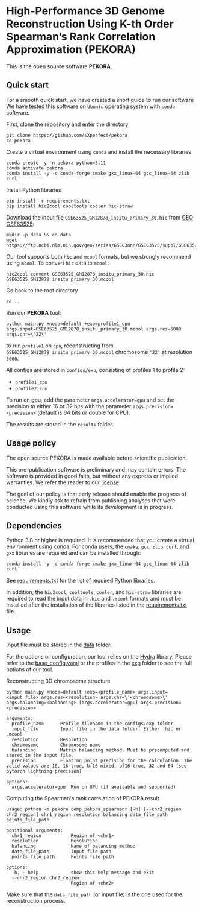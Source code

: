 # High-Performance 3D Genome Reconstruction Using K-th Order Spearman’s Rank Correlation Approximation (PEKORA)

This is the open source software **PEKORA**.

## Quick start

For a smooth quick start, we have created a short guide to run our software
We have tested this software on `Ubuntu` operating system with `conda` software.

First, clone the repository and enter the directory:

```shell
git clone https://github.com/sXperfect/pekora
cd pekora
```

Create a virtual environment using `conda` and install the necessary libraries
```shell
conda create -y -n pekora python=3.11
conda activate pekora
conda install -y -c conda-forge cmake gxx_linux-64 gcc_linux-64 zlib curl
```

Install Python libraries
```shell
pip install -r requirements.txt
pip install hic2cool cooltools cooler hic-straw
```

Download the input file `GSE63525_GM12878_insitu_primary_30.hic` from [GEO GSE63525](https://www.ncbi.nlm.nih.gov/geo/query/acc.cgi?acc=GSE63525):
```shell
mkdir -p data && cd data
wget https://ftp.ncbi.nlm.nih.gov/geo/series/GSE63nnn/GSE63525/suppl/GSE63525%5FGM12878%5Finsitu%5Fprimary%5F30%2Ehic
```

Our tool supports both `hic` and `mcool` formats, but we strongly recommend using `mcool`.
To convert `hic` data to `mcool`:
```shell
hic2cool convert GSE63525_GM12878_insitu_primary_30.hic GSE63525_GM12878_insitu_primary_30.mcool
```

Go back to the root directory
```
cd ..
```

Run our **PEKORA** tool:
```shell
python main.py +node=default +exp=profile1_cpu args.input=GSE63525_GM12878_insitu_primary_30.mcool args.res=5000 args.chr=\'22\'
```
to run `profile1` on `cpu`, reconstructing from `GSE63525_GM12878_insitu_primary_30.mcool` chromosome `'22'` at resolution `5000`.

All configs are stored in `configs/exp`, consisting of profiles 1 to profile 2:
- `profile1_cpu`
- `profile2_cpu`

To run on gpu, add the parameter `args.accelerator=gpu` and set the precision to either 16 or 32 bits with the parameter `args.precision=<precision>` (default is 64 bits or double for CPU).

The results are stored in the `results` folder.

## Usage policy

The open source PEKORA is made available before scientific publication.

This pre-publication software is preliminary and may contain errors.
The software is provided in good faith, but without any express or implied warranties.
We refer the reader to our [license](LICENSE).

The goal of our policy is that early release should enable the progress of science.
We kindly ask to refrain from publishing analyses that were conducted using this software while its development is in progress.

## Dependencies

Python 3.8 or higher is required.
It is recommended that you create a virtual environment using conda.
For conda users, the `cmake`, `gcc`, `zlib`, `curl`, and `gxx` libraries are required and can be installed through:

```shell
conda install -y -c conda-forge cmake gxx_linux-64 gcc_linux-64 zlib curl
```

See [requirements.txt](requirements.txt) for the list of required Python libraries.

In addition, the `hic2cool`, `cooltools`, `cooler`, and `hic-straw` libraries are required to read the input data in `.hic` and `.mcool` formats and must be installed after the installation of the libraries listed in the [requirements.txt](requirements.txt) file.

## Usage

Input file must be stored in the [data](data) folder.

For the options or configuration, our tool relies on the [Hydra](https://hydra.cc/docs/intro/) library.
Please refer to the [base_config.yaml](configs/base_config.yaml) or the profiles in the [exp](configs/exp) folder to see the full options of our tool.

Reconstructing 3D chromosome structure
```shell
python main.py +node=default +exp=<profile_name> args.input=<input_file> args.res=<resolution> args.chr=\'<chromosome>\' args.balancing=<balancing> [args.accelerator=gpu] args.precision=<precision>

arguments:
  profile_name      Profile filename in the configs/exp folder
  input_file        Input file in the data folder. Either .hic or .mcool
  resolution        Resolution
  chromosome        Chromosome name
  balancing         Matrix balancing method. Must be precomputed and stored in the input file.
  precision         Floating point precision for the calculation. The valid values are 16, 16-true, bf16-mixed, bf16-true, 32 and 64 (see pytorch lightning precision)
  
options:
  args.accelerator=gpu  Run on GPU (if available and supported)
```

Computing the Spearman's rank correlation of PEKORA result
```shell
usage: python -m pekora comp_pekora_spearmanr [-h] [--chr2_region chr2_region] chr1_region resolution balancing data_file_path points_file_path

positional arguments:
  chr1_region           Region of <chr1>
  resolution            Resolution
  balancing             Name of balancing method
  data_file_path        Input file path
  points_file_path      Points file path

options:
  -h, --help            show this help message and exit
  --chr2_region chr2_region
                        Region of <chr2>
```
Make sure that the `data_file_path` (or input file) is the one used for the reconstruction process.